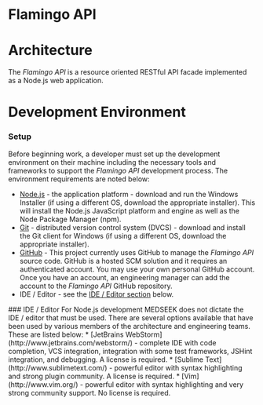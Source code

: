 # Flamingo API


# Architecture
The _Flamingo API_ is a resource oriented RESTful API facade implemented as a Node.js web application.

# Development Environment
### Setup
Before beginning work, a developer must set up the development environment on their machine including the necessary tools
and frameworks to support the _Flamingo API_ development process.  The environment requirements are noted below:
* [Node.js](http://nodejs.org/download/) - the application platform - download and run the Windows Installer (if using a
different OS, download the appropriate installer).  This will install the Node.js JavaScript platform and engine as well as
the Node Package Manager (npm).
* [Git](http://git-scm.com/downloads) - distributed version control system (DVCS) - download and install the Git client for
Windows (if using a different OS, download the appropriate installer).
* [GitHub](https://github.com/) - This project currently uses GitHub to manage the _Flamingo API_ source code.  GitHub is a hosted SCM solution and it requires an authenticated account.  You may use your own personal GitHub account. Once you have an account, an engineering manager can add the account to the _Flamingo API_ GitHub repository.
* IDE / Editor - see the [IDE / Editor section](#ide) below.

<a name="ide"/>
### IDE / Editor
For Node.js development MEDSEEK does not dictate the IDE / editor that must be used.  There are several options available
that have been used by various members of the architecture and engineering teams.  These are listed below:
* [JetBrains WebStorm](http://www.jetbrains.com/webstorm/) - complete IDE with code completion, VCS integration, integration
with some test frameworks, JSHint integration, and debugging.  A license is required.
* [Sublime Text](http://www.sublimetext.com/) - powerful editor with syntax highlighting and strong plugin community.  A
license is required.
* [Vim](http://www.vim.org/) - powerful editor with syntax highlighting and very strong community support.  No license is required.

